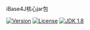iBase4J核心jar包

[![Version](https://img.shields.io/badge/version-2.0.1-brightgreen.svg)](http://search.maven.org/#search%7Cga%7C1%7Ctop.ibase4j)
[![License](http://img.shields.io/:license-apache-blue.svg "2.0")](http://www.apache.org/licenses/LICENSE-2.0.html)
[![JDK 1.8](https://img.shields.io/badge/JDK-1.8-green.svg "JDK 1.8")]()
